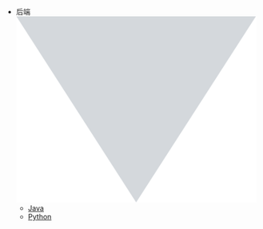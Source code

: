 <!-- markdownlint-disable first-line-h1 -->

- <span class="title">后端</span> <img src="_media/down.svg" class="nav-icon" />
  - [Java](/java/code-demo/springboot对接minio.md)
  - [Python](/python/Python.md)

